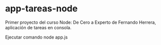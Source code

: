 # app-tareas-node
Primer proyecto del curso Node: De Cero a Experto de Fernando Herrera, aplicación de tareas en consola.

Ejecutar comando node app.js
